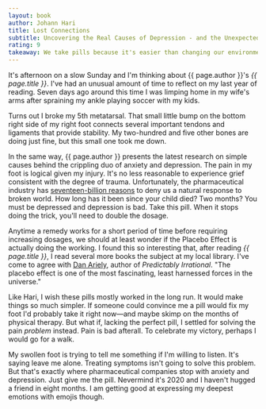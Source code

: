 ```yaml
---
layout: book
author: Johann Hari
title: Lost Connections
subtitle: Uncovering the Real Causes of Depression - and the Unexpected Solutions 
rating: 9
takeaway: We take pills because it's easier than changing our environment.
---
```

<!--
lack of male friends
design of cities
solving the symptoms of obesity
lack of friends, freedom
depression is a normal response
when the church is functioning
describe something that connects everything together
 maybe how the body is connected?
describe my own trauma and hurt as a child
changing environment is harder than taking a pill
talk about importance of this research and quarantine, crippled life.
-->

It's afternoon on a slow Sunday and I'm thinking about {{ page.author }}'s _{{ page.title }}_.  I've had an unusual amount of time to reflect on my last year of reading.  Seven days ago around this time I was limping home in my wife's arms after spraining my ankle playing soccer with my kids.

Turns out I broke my 5th metatarsal.  That small little bump on the bottom right side of my right foot connects several important tendons and ligaments that provide stability.  My two-hundred and five other bones are doing just fine, but this small one took me down.

In the same way, {{ page.author }} presents the latest research on simple causes behind the crippling duo of anxiety and depression.  The pain in my foot is logical given my injury.  It's no less reasonable to experience grief consistent with the degree of trauma.  Unfortunately, the pharmaceutical industry has [seventeen-billion reasons](https://time.com/4900248/antidepressants-depression-more-common/) to deny us a natural response to broken world.  How long has it been since your child died?  Two months?  You must be depressed and depression is bad.  Take this pill.  When it stops doing the trick, you'll need to double the dosage.

Anytime a remedy works for a short period of time before requiring increasing dosages, we should at least wonder if the Placebo Effect is actually doing the working.  I found this so interesting that, after reading _{{ page.title }}_, I read several more books the subject at my local library.  I've come to agree with [Dan Ariely](https://today.duke.edu/2008/03/placeboprice.html), author of _Predictably Irrational_.  "The placebo effect is one of the most fascinating, least harnessed forces in the universe."

Like Hari, I wish these pills mostly worked in the long run.  It would make things so much simpler.  If someone could convince me a pill would fix my foot I'd probably take it right now—and maybe skimp on the months of physical therapy.  But what if, lacking the perfect pill, I settled for solving the pain _problem_ instead.  Pain is bad afterall.  To celebrate my victory, perhaps I would go for a walk.

My swollen foot is trying to tell me something if I'm willing to listen. It's saying leave me alone.  Treating symptoms isn't going to solve this problem.  But that's exactly where pharmaceutical companies stop with anxiety and depression.  Just give me the pill.  Nevermind it's 2020 and I haven't hugged a friend in eight months.  I am getting good at expressing my deepest emotions with emojis though.
